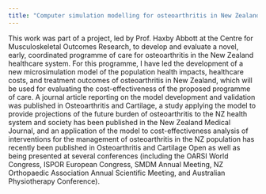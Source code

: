 ```yaml
---
title: "Computer simulation modelling for osteoarthritis in New Zealand (2015 – 2020)"
---
```


This work was part of a project, led by Prof. Haxby Abbott at the Centre for Musculoskeletal Outcomes Research, to develop and evaluate a novel, early, coordinated programme of care for osteoarthritis in the New Zealand healthcare system. For this programme, I have led the development of a new microsimulation model of the population health impacts, healthcare costs, and treatment outcomes of osteoarthritis in New Zealand, which will be used for evaluating the cost-effectiveness of the proposed programme of care. A journal article reporting on the model development and validation was published in Osteoarthritis and Cartilage, a study applying the model to provide projections of the future burden of osteoarthritis to the NZ health system and society has been published in the New Zealand Medical Journal, and an application of the model to cost-effectiveness analysis of interventions for the management of osteoarthritis in the NZ population has recently been published in Osteoarthritis and Cartilage Open as well as being presented at several conferences (including the OARSI World Congress, ISPOR European Congress, SMDM Annual Meeting, NZ Orthopaedic Association Annual Scientific Meeting, and Australian Physiotherapy Conference).

